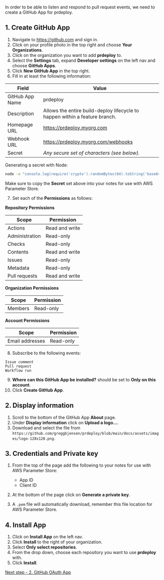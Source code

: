 In order to be able to listen and respond to pull request events, we need to create a GitHub App for prdeploy.

## 1. Create GitHub App

1. Navigate to https://github.com and sign in.
2. Click on your profile photo in the top right and choose **Your Organizations**.
3. Click on the organization you want to add **prdeploy** to.
4. Select the **Settings** tab, expand **Developer settings** on the left nav and choose **GitHub Apps**.
5. Click **New GitHub App** in the top right.
6. Fill in at least the following information:

| Field           | Value                                                                       |
| --------------- | --------------------------------------------------------------------------- |
| GitHub App Name | prdeploy                                                                    |
| Description     | Allows the entire build-deploy lifecycle to happen within a feature branch. |
| Homepage URL    | https://prdeploy.myorg.com                                                  |
| Webhook URL     | https://prdeploy.myorg.com/webhooks                                         |
| Secret          | _Any secure set of characters (see below)._                                 |

Generating a secret with Node:

```bash
node -e "console.log(require('crypto').randomBytes(64).toString('base64'));"
```

Make sure to copy the **Secret** set above into your notes for use with AWS Parameter Store.

7. Set each of the **Permissions** as follows:

**Repository Permissions**

| Scope          | Permission     |
| -------------- | -------------- |
| Actions        | Read and write |
| Administration | Read-only      |
| Checks         | Read-only      |
| Contents       | Read and write |
| Issues         | Read-only      |
| Metadata       | Read-only      |
| Pull requests  | Read and write |

**Organization Permissions**

| Scope   | Permission |
| ------- | ---------- |
| Members | Read-only  |

**Account Permissions**

| Scope           | Permission |
| --------------- | ---------- |
| Email addresses | Read-only  |

8. Subscribe to the following events:

```
Issue comment
Pull request
Workflow run
```
9. **Where can this GitHub App be installed?** should be set to **Only on this account**.
10. Click **Create GitHub App**.

## 2. Display information

1. Scroll to the bottom of the GitHub App **About** page.
2. Under **Display information** click on **Upload a logo...**.
3. Download and select the file from `https://github.com/greggbjensen/prdeploy/blob/main/docs/assets/images/logo-128x128.png`.

## 3. Credentials and Private key

1. From the top of the page add the following to your notes for use with AWS Parameter Store:
    * App ID
    * Client ID

2. At the bottom of the page click on **Generate a private key**.
3. A `.pem` file will automatically download, remember this file location for AWS Parameter Store.

## 4. Install App
1. Click on **Install App** on the left nav.
2. Click **Install** to the right of your organization.
3. Select **Only select repositories**.
4. From the drop down, choose each repository you want to use **prdeploy** with.
5. Click **Install**.

[Next step - 2. GitHub OAuth App](./2-github-oauth-app.md)